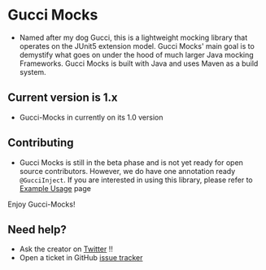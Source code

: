 # Gucci Mocks
- Named after my dog Gucci, this is a lightweight mocking library that operates on the JUnit5
extension model. Gucci Mocks' main goal is to demystify what goes on under the hood of much larger
Java mocking Frameworks. Gucci Mocks is built with Java and uses Maven as a build system.

## Current version is 1.x
- Gucci-Mocks in currently on its 1.0 version

## Contributing
- Gucci Mocks is still in the beta phase and is not yet ready for open source contributors. However, we
do have one annotation ready `@GucciInject`. If you are interested in using this library, please refer to
[Example Usage](docs/exampleUsage.md) page

Enjoy Gucci-Mocks!

## Need help?

* Ask the creator on [Twitter](https://twitter.com/PlebDevTristan) !!
* Open a ticket in GitHub [issue tracker](https://github.com/thePlebDev/Gucci-Mocks/issues)
